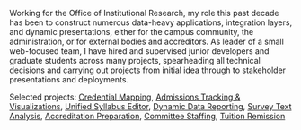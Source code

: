 Working for the Office of Institutional Research, my role this past decade has been to construct numerous data-heavy applications, integration layers, and dynamic presentations, either for the campus community, the administration, or for external bodies and accreditors. As leader of a small web-focused team, I have hired and supervised junior developers and graduate students across many projects, spearheading all technical decisions and carrying out projects from initial idea through to stakeholder presentations and deployments. 

Selected projects: [Credential Mapping](/projects/credentials), [Admissions Tracking & Visualizations](/projects/admissionsTracking), [Unified Syllabus Editor](/projects/textEditors), [Dynamic Data Reporting](/projects/dynamicReporting), [Survey Text Analysis](/projects/surveyText), [Accreditation Preparation](/projects/accreditation), [Committee Staffing](/projects/committees), [Tuition Remission](/projects/tuitionRemission)

